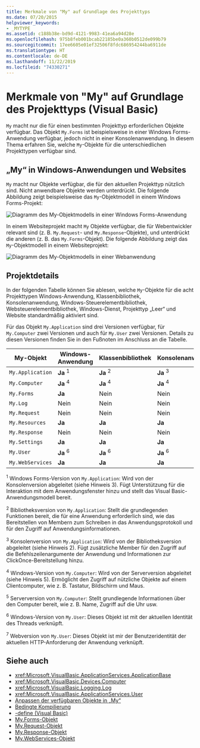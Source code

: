 ```yaml
---
title: Merkmale von "My" auf Grundlage des Projekttyps
ms.date: 07/20/2015
helpviewer_keywords:
- _MYTYPE
ms.assetid: c188b38e-bd9d-4121-9983-41ea6a94d28e
ms.openlocfilehash: 975b8feb001bcab22185be0a360b0512de099b79
ms.sourcegitcommit: 17ee6605e01ef32506f8fdc686954244ba6911de
ms.translationtype: HT
ms.contentlocale: de-DE
ms.lasthandoff: 11/22/2019
ms.locfileid: "74330271"
---
```

# <a name="how-my-depends-on-project-type-visual-basic"></a>Merkmale von "My" auf Grundlage des Projekttyps (Visual Basic)

`My` macht nur die für einen bestimmten Projekttyp erforderlichen Objekte verfügbar. Das Objekt `My.Forms` ist beispielsweise in einer Windows Forms-Anwendung verfügbar, jedoch nicht in einer Konsolenanwendung. In diesem Thema erfahren Sie, welche `My`-Objekte für die unterschiedlichen Projekttypen verfügbar sind.  
  
## <a name="my-in-windows-applications-and-web-sites"></a>„My“ in Windows-Anwendungen und Websites  

 `My` macht nur Objekte verfügbar, die für den aktuellen Projekttyp nützlich sind. Nicht anwendbare Objekte werden unterdrückt. Die folgende Abbildung zeigt beispielsweise das `My`-Objektmodell in einem Windows Forms-Projekt:  
  
 ![Diagramm des My-Objektmodells in einer Windows Forms-Anwendung](./media/how-my-depends-on-project-type/my-object-model-windows-forms.png)  
  
 In einem Websiteprojekt macht `My` Objekte verfügbar, die für Webentwickler relevant sind (z. B. `My.Request`- und `My.Response`-Objekte), und unterdrückt die anderen (z. B. das `My.Forms`-Objekt). Die folgende Abbildung zeigt das `My`-Objektmodell in einem Websiteprojekt:  
  
 ![Diagramm des My-Objektmodells in einer Webanwendung](./media/how-my-depends-on-project-type/my-object-model-web.png)  
  
## <a name="project-details"></a>Projektdetails  

 In der folgenden Tabelle können Sie ablesen, welche `My`-Objekte für die acht Projekttypen Windows-Anwendung, Klassenbibliothek, Konsolenanwendung, Windows-Steuerelementbibliothek, Websteuerelementbibliothek, Windows-Dienst, Projekttyp „Leer“ und Website standardmäßig aktiviert sind.  
  
 Für das Objekt `My.Application` sind drei Versionen verfügbar, für `My.Computer` zwei Versionen und auch für `My.User` zwei Versionen. Details zu diesen Versionen finden Sie in den Fußnoten im Anschluss an die Tabelle.  
  
|My-Objekt|Windows-Anwendung|Klassenbibliothek|Konsolenanwendung|Windows-Steuerelementbibliothek|Websteuerelementbibliothek|Windows-Dienst|Empty|Website|  
|---|---|---|---|---|---|---|---|---|  
|`My.Application`|**Ja** <sup>1</sup>|**Ja** <sup>2</sup>|**Ja** <sup>3</sup>|**Ja** <sup>2</sup>|Nein|**Ja** <sup>3</sup>|Nein|Nein|  
|`My.Computer`|**Ja** <sup>4</sup>|**Ja** <sup>4</sup>|**Ja** <sup>4</sup>|**Ja** <sup>4</sup>|**Ja** <sup>5</sup>|**Ja** <sup>4</sup>|Nein|**Ja** <sup>5</sup>|  
|`My.Forms`|**Ja**|Nein|Nein|**Ja**|Nein|Nein|Nein|Nein|  
|`My.Log`|Nein|Nein|Nein|Nein|Nein|Nein|Nein|**Ja**|  
|`My.Request`|Nein|Nein|Nein|Nein|Nein|Nein|Nein|**Ja**|  
|`My.Resources`|**Ja**|**Ja**|**Ja**|**Ja**|**Ja**|**Ja**|Nein|Nein|  
|`My.Response`|Nein|Nein|Nein|Nein|Nein|Nein|Nein|**Ja**|  
|`My.Settings`|**Ja**|**Ja**|**Ja**|**Ja**|**Ja**|**Ja**|Nein|Nein|  
|`My.User`|**Ja** <sup>6</sup>|**Ja** <sup>6</sup>|**Ja** <sup>6</sup>|**Ja** <sup>6</sup>|**Ja** <sup>7</sup>|**Ja** <sup>6</sup>|Nein|**Ja** <sup>7</sup>|  
|`My.WebServices`|**Ja**|**Ja**|**Ja**|**Ja**|**Ja**|**Ja**|Nein|Nein|  
  
 <sup>1</sup> Windows Forms-Version von `My.Application`: Wird von der Konsolenversion abgeleitet (siehe Hinweis 3). Fügt Unterstützung für die Interaktion mit dem Anwendungsfenster hinzu und stellt das Visual Basic-Anwendungsmodell bereit.  
  
 <sup>2</sup> Bibliotheksversion von `My.Application`: Stellt die grundlegenden Funktionen bereit, die für eine Anwendung erforderlich sind, wie das Bereitstellen von Membern zum Schreiben in das Anwendungsprotokoll und für den Zugriff auf Anwendungsinformationen.  
  
 <sup>3</sup> Konsolenversion von `My.Application`: Wird von der Bibliotheksversion abgeleitet (siehe Hinweis 2). Fügt zusätzliche Member für den Zugriff auf die Befehlszeilenargumente der Anwendung und Informationen zur ClickOnce-Bereitstellung hinzu.  
  
 <sup>4</sup> Windows-Version von `My.Computer`: Wird von der Serverversion abgeleitet (siehe Hinweis 5). Ermöglicht den Zugriff auf nützliche Objekte auf einem Clientcomputer, wie z. B. Tastatur, Bildschirm und Maus.  
  
 <sup>5</sup> Serverversion von `My.Computer`: Stellt grundlegende Informationen über den Computer bereit, wie z. B. Name, Zugriff auf die Uhr usw.  
  
 <sup>6</sup> Windows-Version von `My.User`: Dieses Objekt ist mit der aktuellen Identität des Threads verknüpft.  
  
 <sup>7</sup> Webversion von `My.User`: Dieses Objekt ist mir der Benutzeridentität der aktuellen HTTP-Anforderung der Anwendung verknüpft.  
  
## <a name="see-also"></a>Siehe auch

- <xref:Microsoft.VisualBasic.ApplicationServices.ApplicationBase>
- <xref:Microsoft.VisualBasic.Devices.Computer>
- <xref:Microsoft.VisualBasic.Logging.Log>
- <xref:Microsoft.VisualBasic.ApplicationServices.User>
- [Anpassen der verfügbaren Objekte in „My“](../../../visual-basic/developing-apps/customizing-extending-my/customizing-which-objects-are-available-in-my.md)
- [Bedingte Kompilierung](../../../visual-basic/programming-guide/program-structure/conditional-compilation.md)
- [-define (Visual Basic)](../../../visual-basic/reference/command-line-compiler/define.md)
- [My.Forms-Objekt](../../../visual-basic/language-reference/objects/my-forms-object.md)
- [My.Request-Objekt](../../../visual-basic/language-reference/objects/my-request-object.md)
- [My.Response-Objekt](../../../visual-basic/language-reference/objects/my-response-object.md)
- [My.WebServices-Objekt](../../../visual-basic/language-reference/objects/my-webservices-object.md)
